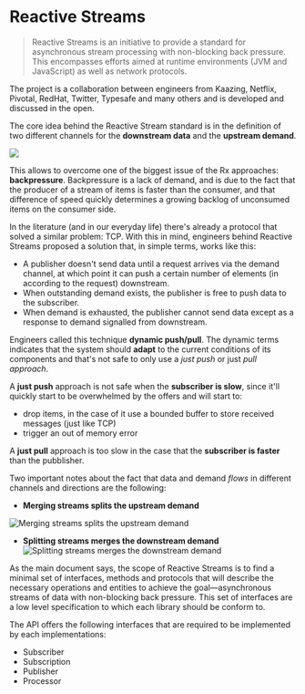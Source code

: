 # Reactive Streams

>Reactive Streams is an initiative to provide a standard for asynchronous stream processing with non-blocking back pressure. This encompasses efforts aimed at runtime environments (JVM and JavaScript) as well as network protocols.

The project is a collaboration between engineers from Kaazing, Netflix, Pivotal, RedHat, Twitter, Typesafe and many others and is developed and discussed in the open.

The core idea behind the Reactive Stream standard is in the definition of two different channels for the **downstream data** and the **upstream demand**.

![](https://github.com/pkinsky/akka-streams-example/blob/master/img/stream.png?raw=true)

This allows to overcome one of the biggest issue of the Rx approaches: **backpressure**. Backpressure is a lack of demand, and is due to the fact that the producer of a stream of items is faster than the consumer, and that difference of speed quickly determines a growing backlog of unconsumed items on the consumer side.

In the literature (and in our everyday life) there's already a protocol that solved a similar problem: TCP.
With this in mind, engineers behind Reactive Streams proposed a solution that, in simple terms, works like this:

- A publisher doesn't send data until a request arrives via the demand channel, at which point it can push a certain number of elements (in according to the request) downstream.
- When outstanding demand exists, the publisher is free to push data to the subscriber.
- When demand is exhausted, the publisher cannot send data except as a response to demand signalled from downstream.

Engineers called this technique **dynamic push/pull**. The dynamic terms indicates that the system should **adapt** to the current conditions of its components and that's not safe to only use a *just push* or just *pull approach*.

A **just push** approach is not safe when the **subscriber is slow**, since it'll quickly start to be overwhelmed by the offers and will start to:

- drop items, in the case of it use a bounded buffer to store received messages (just like TCP)
- trigger an out of memory error

A **just pull** approach is too slow in the case that the **subscriber is faster** than the pubblisher.

Two important notes about the fact that data and demand *flows* in different channels and directions are the following:

- **Merging streams splits the upstream demand**

![Merging streams splits the upstream demand](https://github.com/pkinsky/akka-streams-example/blob/master/img/merge.png?raw=true)

- **Splitting streams merges the downstream demand**
![Splitting streams merges the downstream demand](https://github.com/pkinsky/akka-streams-example/blob/master/img/split.png?raw=true)

As the main document says, the scope of Reactive Streams is to find a minimal set of interfaces, methods and protocols that will describe the necessary operations and entities to achieve the goal—asynchronous streams of data with non-blocking back pressure. This set of interfaces are a low level specification to which each library should be conform to.

The API offers the following interfaces that are required to be implemented by each implementations:

- Subscriber
- Subscription
- Publisher
- Processor
